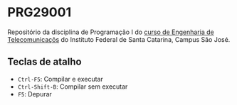 # PRG29001

Repositório da disciplina de Programação I do [curso de Engenharia de Telecomunicaçõs](https://wiki.sj.ifsc.edu.br/index.php/Curso_de_Engenharia_de_Telecomunica%C3%A7%C3%B5es) do Instituto Federal de Santa Catarina, Campus São José.

## Teclas de atalho

- `Ctrl-F5`: Compilar e executar
- `Ctrl-Shift-B`: Compilar sem executar
- `F5`: Depurar
